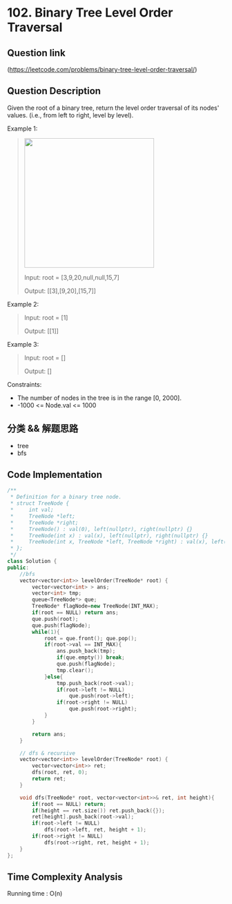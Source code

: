 # 102. Binary Tree Level Order Traversal

## Question link
(https://leetcode.com/problems/binary-tree-level-order-traversal/)

## Question Description
Given the root of a binary tree, return the level order traversal of its nodes' values. (i.e., from left to right, level by level).

Example 1:
> <img src="https://assets.leetcode.com/uploads/2021/02/19/tree1.jpg" width="300" />
> 
> Input: root = [3,9,20,null,null,15,7]
>
> Output: [[3],[9,20],[15,7]]

Example 2:
> Input: root = [1]
>
> Output: [[1]]

Example 3:
> Input: root = []
>
> Output: []

Constraints:
- The number of nodes in the tree is in the range [0, 2000].
- -1000 <= Node.val <= 1000

## 分类 && 解题思路
- tree
- bfs

## Code Implementation
```c++
/**
 * Definition for a binary tree node.
 * struct TreeNode {
 *     int val;
 *     TreeNode *left;
 *     TreeNode *right;
 *     TreeNode() : val(0), left(nullptr), right(nullptr) {}
 *     TreeNode(int x) : val(x), left(nullptr), right(nullptr) {}
 *     TreeNode(int x, TreeNode *left, TreeNode *right) : val(x), left(left), right(right) {}
 * };
 */
class Solution {
public:
    //bfs
    vector<vector<int>> levelOrder(TreeNode* root) {
        vector<vector<int> > ans;
        vector<int> tmp;
        queue<TreeNode*> que;
        TreeNode* flagNode=new TreeNode(INT_MAX); 
        if(root == NULL) return ans;
        que.push(root);
        que.push(flagNode);
        while(1){
            root = que.front(); que.pop();
            if(root->val == INT_MAX){
                ans.push_back(tmp);
                if(que.empty()) break;
                que.push(flagNode);
                tmp.clear();
            }else{
                tmp.push_back(root->val);
                if(root->left != NULL)
                    que.push(root->left);
                if(root->right != NULL)
                    que.push(root->right);
            }
        }

        return ans;
    }

    // dfs & recursive
    vector<vector<int>> levelOrder(TreeNode* root) {
        vector<vector<int>> ret;
        dfs(root, ret, 0);
        return ret;
    }

    void dfs(TreeNode* root, vector<vector<int>>& ret, int height){
        if(root == NULL) return;
        if(height == ret.size()) ret.push_back({});
        ret[height].push_back(root->val);
        if(root->left != NULL)
            dfs(root->left, ret, height + 1);
        if(root->right != NULL)
            dfs(root->right, ret, height + 1);
    }
};
```

## Time Complexity Analysis
Running time : O(n)